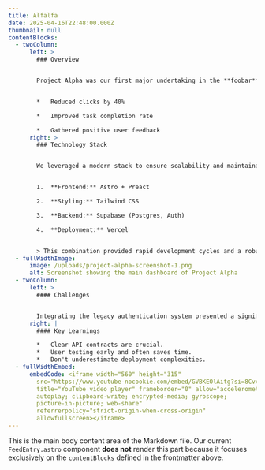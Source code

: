 ```yaml
---
title: Alfalfa
date: 2025-04-16T22:48:00.000Z
thumbnail: null
contentBlocks:
  - twoColumn:
      left: >
        ### Overview


        Project Alpha was our first major undertaking in the **foobar** sector. The primary goal was to streamline the user onboarding process.


        *   Reduced clicks by 40%

        *   Improved task completion rate

        *   Gathered positive user feedback
      right: >
        ### Technology Stack


        We leveraged a modern stack to ensure scalability and maintainability.


        1.  **Frontend:** Astro + Preact

        2.  **Styling:** Tailwind CSS

        3.  **Backend:** Supabase (Postgres, Auth)

        4.  **Deployment:** Vercel


        > This combination provided rapid development cycles and a robust final product.
  - fullWidthImage:
      image: /uploads/project-alpha-screenshot-1.png
      alt: Screenshot showing the main dashboard of Project Alpha
  - twoColumn:
      left: >
        #### Challenges


        Integrating the legacy authentication system presented a significant hurdle. We addressed this by implementing a temporary adapter pattern while phasing out the old system.
      right: |
        #### Key Learnings

        *   Clear API contracts are crucial.
        *   User testing early and often saves time.
        *   Don't underestimate deployment complexities.
  - fullWidthEmbed:
      embedCode: <iframe width="560" height="315"
        src="https://www.youtube-nocookie.com/embed/GVBKEOlAitg?si=8Cvx7jvMe50rpVZa"
        title="YouTube video player" frameborder="0" allow="accelerometer;
        autoplay; clipboard-write; encrypted-media; gyroscope;
        picture-in-picture; web-share"
        referrerpolicy="strict-origin-when-cross-origin"
        allowfullscreen></iframe>
---
```


<!-- Note: Markdown content placed *outside* the frontmatter (after the closing ---) is typically accessed via `entry.body` when using `getCollection`. Since we are relying *only* on `contentBlocks` in `FeedEntry.astro`, this area will be ignored by our current setup. -->

This is the main body content area of the Markdown file. Our current `FeedEntry.astro` component **does not** render this part because it focuses exclusively on the `contentBlocks` defined in the frontmatter above.
